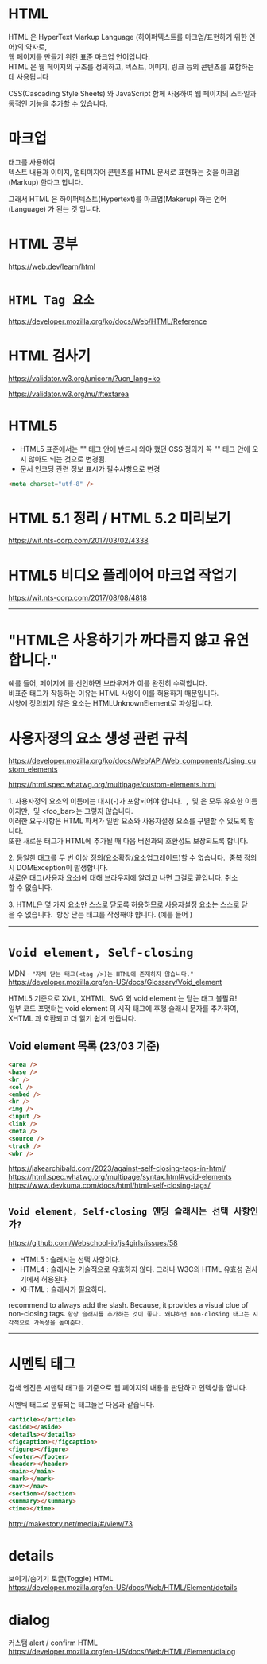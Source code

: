 # HTML

HTML 은 HyperText Markup Language (하이퍼텍스트를 마크업/표현하기 위한 언어)의 약자로,  
웹 페이지를 만들기 위한 표준 마크업 언어입니다.  
HTML 은 웹 페이지의 구조를 정의하고, 텍스트, 이미지, 링크 등의 콘텐츠를 포함하는 데 사용됩니다

CSS(Cascading Style Sheets) 와 JavaScript 함께 사용하여 웹 페이지의 스타일과 동적인 기능을 추가할 수 있습니다.

# 마크업

태그를 사용하여  
텍스트 내용과 이미지, 멀티미지어 콘텐츠를 HTML 문서로 표현하는 것을 마크업(Markup) 한다고 합니다.

그래서 HTML 은 하이퍼텍스트(Hypertext)를 마크업(Makerup) 하는 언어(Language) 가 된는 것 입니다.

# HTML 공부

https://web.dev/learn/html

# `HTML Tag 요소`

https://developer.mozilla.org/ko/docs/Web/HTML/Reference

# HTML 검사기

https://validator.w3.org/unicorn/?ucn_lang=ko

https://validator.w3.org/nu/#textarea

# HTML5

- HTML5 표준에서는 "<head>" 태그 안에 반드시 와야 했던 CSS 정의가 꼭 "<head>" 태그 안에 오지 않아도 되는 것으로 변경됨.
- 문서 인코딩 관련 정보 표시가 필수사항으로 변경

```html
<meta charset="utf-8" />
```

# HTML 5.1 정리 / HTML 5.2 미리보기

https://wit.nts-corp.com/2017/03/02/4338

# HTML5 비디오 플레이어 마크업 작업기

https://wit.nts-corp.com/2017/08/08/4818

---

# "HTML은 사용하기가 까다롭지 않고 유연합니다."

예를 들어, 페이지에 <ysm></ysm>를 선언하면 브라우저가 이를 완전히 수락합니다.   
비표준 태그가 작동하는 이유는 HTML 사양이 이를 허용하기 때문입니다.   
사양에 정의되지 않은 요소는 HTMLUnknownElement로 파싱됩니다.

# 사용자정의 요소 생성 관련 규칙

https://developer.mozilla.org/ko/docs/Web/API/Web_components/Using_custom_elements

https://html.spec.whatwg.org/multipage/custom-elements.html

1. 사용자정의 요소의 이름에는 대시(-)가 포함되어야 합니다. 
<x-tags>, <my-element> 및 <my-awesome-app>은 모두 유효한 이름이지만, <tabs> 및 <foo_bar>는 그렇지 않습니다.  
이러한 요구사항은 HTML 파서가 일반 요소와 사용자설정 요소를 구별할 수 있도록 합니다.   
또한 새로운 태그가 HTML에 추가될 때 다음 버전과의 호환성도 보장되도록 합니다.

2. 동일한 태그를 두 번 이상 정의(요소확장/요소업그레이드)할 수 없습니다. 
중복 정의 시 DOMException이 발생합니다.   
새로운 태그(사용자 요소)에 대해 브라우저에 알리고 나면 그걸로 끝입니다. 취소할 수 없습니다.

3. HTML은 몇 가지 요소만 스스로 닫도록 허용하므로 사용자설정 요소는 스스로 닫을 수 없습니다. 
항상 닫는 태그를 작성해야 합니다. (예를 들어 <app-drawer></app-drawer>)

---

# `Void element, Self-closing`

MDN - `"자체 닫는 태그(<tag />)는 HTML에 존재하지 않습니다."`  
https://developer.mozilla.org/en-US/docs/Glossary/Void_element

HTML5 기준으로 XML, XHTML, SVG 외 void element 는 닫는 태그 불필요!  
일부 코드 포맷터는 void element 의 시작 태그에 후행 슬래시 문자를 추가하여, XHTML 과 호환되고 더 읽기 쉽게 만듭니다.

## Void element 목록 (23/03 기준)

```html
<area />
<base />
<br />
<col />
<embed />
<hr />
<img />
<input />
<link />
<meta />
<source />
<track />
<wbr />
```

https://jakearchibald.com/2023/against-self-closing-tags-in-html/  
https://html.spec.whatwg.org/multipage/syntax.html#void-elements  
https://www.devkuma.com/docs/html/html-self-closing-tags/

## `Void element, Self-closing 엔딩 슬래시는 선택 사항인가?`

https://github.com/Webschool-io/js4girls/issues/58

- HTML5 : 슬래시는 선택 사항이다.
- HTML4 : 슬래시는 기술적으로 유효하지 않다. 그러나 W3C의 HTML 유효성 검사기에서 허용된다.
- XHTML : 슬래시가 필요하다.

recommend to always add the slash. Because, it provides a visual clue of non-closing tags.
`항상 슬래시를 추가하는 것이 좋다. 왜냐하면 non-closing 태그는 시각적으로 가독성을 높여준다.`

---

# 시멘틱 태그

검색 엔진은 시맨틱 태그를 기준으로 웹 페이지의 내용을 판단하고 인덱싱을 합니다.

시멘틱 태그로 분류되는 태그들은 다음과 같습니다.

```html
<article></article>
<aside></aside>
<details></details>
<figcaption></figcaption>
<figure></figure>
<footer></footer>
<header></header>
<main></main>
<mark></mark>
<nav></nav>
<section></section>
<summary></summary>
<time></time>
```

http://makestory.net/media/#/view/73

# details

보이기/숨기기 토글(Toggle) HTML  
https://developer.mozilla.org/en-US/docs/Web/HTML/Element/details

# dialog

커스텀 alert / confirm HTML  
https://developer.mozilla.org/en-US/docs/Web/HTML/Element/dialog
